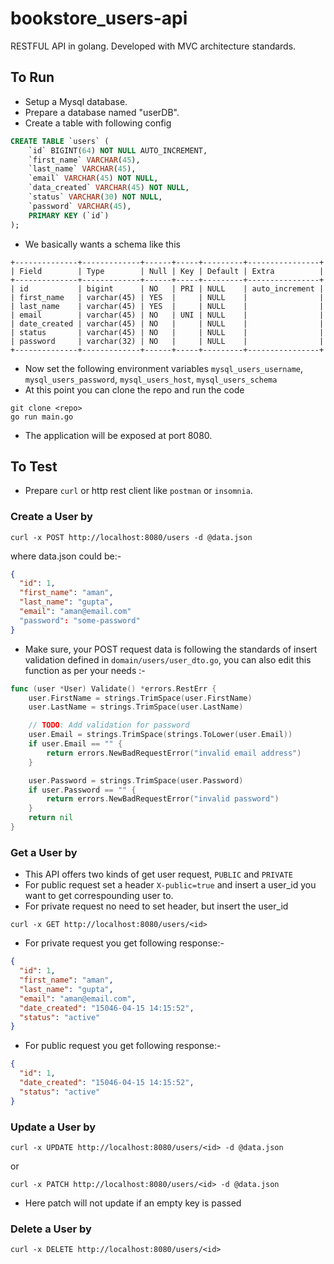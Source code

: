 # bookstore_users-api
RESTFUL API in golang. Developed with MVC architecture standards.

## To Run 
* Setup a Mysql database.
* Prepare a database named "userDB".
* Create a table with following config
```sql
CREATE TABLE `users` (
	`id` BIGINT(64) NOT NULL AUTO_INCREMENT,
	`first_name` VARCHAR(45),
	`last_name` VARCHAR(45),
	`email` VARCHAR(45) NOT NULL,
	`data_created` VARCHAR(45) NOT NULL,
	`status` VARCHAR(30) NOT NULL,
	`password` VARCHAR(45),
	PRIMARY KEY (`id`)
);
```
* We basically wants a schema like this
```
+--------------+-------------+------+-----+---------+----------------+
| Field        | Type        | Null | Key | Default | Extra          |
+--------------+-------------+------+-----+---------+----------------+
| id           | bigint      | NO   | PRI | NULL    | auto_increment |
| first_name   | varchar(45) | YES  |     | NULL    |                |
| last_name    | varchar(45) | YES  |     | NULL    |                |
| email        | varchar(45) | NO   | UNI | NULL    |                |
| date_created | varchar(45) | NO   |     | NULL    |                |
| status       | varchar(45) | NO   |     | NULL    |                |
| password     | varchar(32) | NO   |     | NULL    |                |
+--------------+-------------+------+-----+---------+----------------+
```
* Now set the following environment variables
`mysql_users_username`, `mysql_users_password`, `mysql_users_host`, `mysql_users_schema`
* At this point you can clone the repo and run the code
```
git clone <repo>
go run main.go
```
* The application will be exposed at port 8080.

## To Test
* Prepare `curl` or http rest client like `postman` or `insomnia`.

### Create a User by
```
curl -x POST http://localhost:8080/users -d @data.json
```
where data.json could be:-
```json
{
  "id": 1,
  "first_name": "aman",
  "last_name": "gupta",
  "email": "aman@email.com"
  "password": "some-password"
}
```
* Make sure, your POST request data is following the standards of insert validation defined in `domain/users/user_dto.go`, you can also edit this function as per your needs :-
```go
func (user *User) Validate() *errors.RestErr {
	user.FirstName = strings.TrimSpace(user.FirstName)
	user.LastName = strings.TrimSpace(user.LastName)

	// TODO: Add validation for password
	user.Email = strings.TrimSpace(strings.ToLower(user.Email))
	if user.Email == "" {
		return errors.NewBadRequestError("invalid email address")
	}

	user.Password = strings.TrimSpace(user.Password)
	if user.Password == "" {
		return errors.NewBadRequestError("invalid password")
	}
	return nil
}
```

### Get a User by
* This API offers two kinds of get user request, `PUBLIC` and `PRIVATE`
* For public request set a header `X-public=true` and insert a user_id you want to get correspounding user to.
* For private request no need to set header, but insert the user_id
```
curl -x GET http://localhost:8080/users/<id>
```
* For private request you get following response:-
```json
{
  "id": 1,
  "first_name": "aman",
  "last_name": "gupta",
  "email": "aman@email.com",
  "date_created": "15046-04-15 14:15:52",
  "status": "active"
}
```
* For public request you get following response:-
```json
{
  "id": 1,
  "date_created": "15046-04-15 14:15:52",
  "status": "active"
}
```

### Update a User by
```
curl -x UPDATE http://localhost:8080/users/<id> -d @data.json
```
or
```
curl -x PATCH http://localhost:8080/users/<id> -d @data.json
```
* Here patch will not update if an empty key is passed

### Delete a User by
```
curl -x DELETE http://localhost:8080/users/<id> 
```
